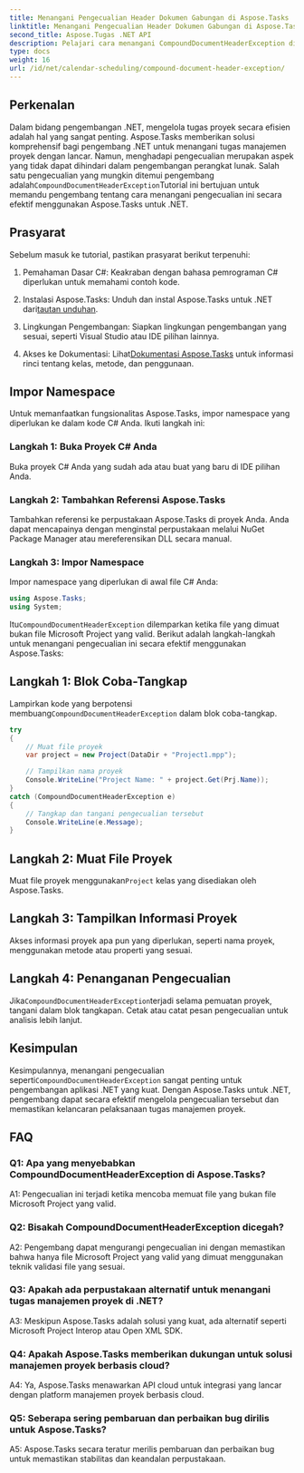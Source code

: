 ```yaml
---
title: Menangani Pengecualian Header Dokumen Gabungan di Aspose.Tasks
linktitle: Menangani Pengecualian Header Dokumen Gabungan di Aspose.Tasks
second_title: Aspose.Tugas .NET API
description: Pelajari cara menangani CompoundDocumentHeaderException di Aspose.Tasks untuk .NET. Dapatkan panduan langkah demi langkah dengan contoh kode.
type: docs
weight: 16
url: /id/net/calendar-scheduling/compound-document-header-exception/
---
```

## Perkenalan

 Dalam bidang pengembangan .NET, mengelola tugas proyek secara efisien adalah hal yang sangat penting. Aspose.Tasks memberikan solusi komprehensif bagi pengembang .NET untuk menangani tugas manajemen proyek dengan lancar. Namun, menghadapi pengecualian merupakan aspek yang tidak dapat dihindari dalam pengembangan perangkat lunak. Salah satu pengecualian yang mungkin ditemui pengembang adalah`CompoundDocumentHeaderException`Tutorial ini bertujuan untuk memandu pengembang tentang cara menangani pengecualian ini secara efektif menggunakan Aspose.Tasks untuk .NET.

## Prasyarat

Sebelum masuk ke tutorial, pastikan prasyarat berikut terpenuhi:

1. Pemahaman Dasar C#: Keakraban dengan bahasa pemrograman C# diperlukan untuk memahami contoh kode.
   
2.  Instalasi Aspose.Tasks: Unduh dan instal Aspose.Tasks untuk .NET dari[tautan unduhan](https://releases.aspose.com/tasks/net/).

3. Lingkungan Pengembangan: Siapkan lingkungan pengembangan yang sesuai, seperti Visual Studio atau IDE pilihan lainnya.

4.  Akses ke Dokumentasi: Lihat[Dokumentasi Aspose.Tasks](https://reference.aspose.com/tasks/net/) untuk informasi rinci tentang kelas, metode, dan penggunaan.

## Impor Namespace

Untuk memanfaatkan fungsionalitas Aspose.Tasks, impor namespace yang diperlukan ke dalam kode C# Anda. Ikuti langkah ini:

### Langkah 1: Buka Proyek C# Anda

Buka proyek C# Anda yang sudah ada atau buat yang baru di IDE pilihan Anda.

### Langkah 2: Tambahkan Referensi Aspose.Tasks

Tambahkan referensi ke perpustakaan Aspose.Tasks di proyek Anda. Anda dapat mencapainya dengan menginstal perpustakaan melalui NuGet Package Manager atau mereferensikan DLL secara manual.

### Langkah 3: Impor Namespace

Impor namespace yang diperlukan di awal file C# Anda:

```csharp
using Aspose.Tasks;
using System;


```

 Itu`CompoundDocumentHeaderException` dilemparkan ketika file yang dimuat bukan file Microsoft Project yang valid. Berikut adalah langkah-langkah untuk menangani pengecualian ini secara efektif menggunakan Aspose.Tasks:

## Langkah 1: Blok Coba-Tangkap

 Lampirkan kode yang berpotensi membuang`CompoundDocumentHeaderException` dalam blok coba-tangkap.

```csharp
try
{
    // Muat file proyek
    var project = new Project(DataDir + "Project1.mpp");

    // Tampilkan nama proyek
    Console.WriteLine("Project Name: " + project.Get(Prj.Name));
}
catch (CompoundDocumentHeaderException e)
{
    // Tangkap dan tangani pengecualian tersebut
    Console.WriteLine(e.Message);
}
```

## Langkah 2: Muat File Proyek

 Muat file proyek menggunakan`Project` kelas yang disediakan oleh Aspose.Tasks.

## Langkah 3: Tampilkan Informasi Proyek

Akses informasi proyek apa pun yang diperlukan, seperti nama proyek, menggunakan metode atau properti yang sesuai.

## Langkah 4: Penanganan Pengecualian

 Jika`CompoundDocumentHeaderException`terjadi selama pemuatan proyek, tangani dalam blok tangkapan. Cetak atau catat pesan pengecualian untuk analisis lebih lanjut.

## Kesimpulan

 Kesimpulannya, menangani pengecualian seperti`CompoundDocumentHeaderException` sangat penting untuk pengembangan aplikasi .NET yang kuat. Dengan Aspose.Tasks untuk .NET, pengembang dapat secara efektif mengelola pengecualian tersebut dan memastikan kelancaran pelaksanaan tugas manajemen proyek.

## FAQ

### Q1: Apa yang menyebabkan CompoundDocumentHeaderException di Aspose.Tasks?

A1: Pengecualian ini terjadi ketika mencoba memuat file yang bukan file Microsoft Project yang valid.

### Q2: Bisakah CompoundDocumentHeaderException dicegah?

A2: Pengembang dapat mengurangi pengecualian ini dengan memastikan bahwa hanya file Microsoft Project yang valid yang dimuat menggunakan teknik validasi file yang sesuai.

### Q3: Apakah ada perpustakaan alternatif untuk menangani tugas manajemen proyek di .NET?

A3: Meskipun Aspose.Tasks adalah solusi yang kuat, ada alternatif seperti Microsoft Project Interop atau Open XML SDK.

### Q4: Apakah Aspose.Tasks memberikan dukungan untuk solusi manajemen proyek berbasis cloud?

A4: Ya, Aspose.Tasks menawarkan API cloud untuk integrasi yang lancar dengan platform manajemen proyek berbasis cloud.

### Q5: Seberapa sering pembaruan dan perbaikan bug dirilis untuk Aspose.Tasks?

A5: Aspose.Tasks secara teratur merilis pembaruan dan perbaikan bug untuk memastikan stabilitas dan keandalan perpustakaan.